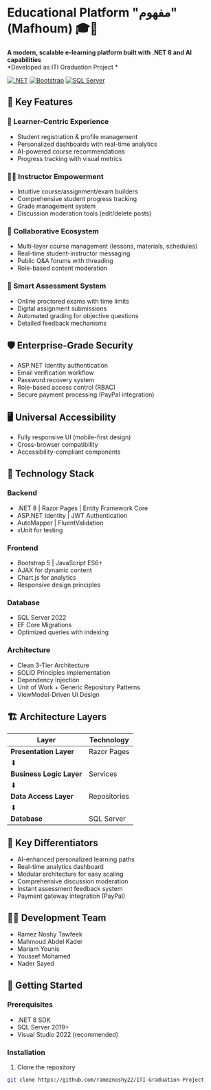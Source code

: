 # Educational Platform "مفهوم" (Mafhoum) 🎓🚀

**A modern, scalable e-learning platform built with .NET 8 and AI capabilities**  
*Developed as ITI Graduation Project *

[![.NET](https://img.shields.io/badge/.NET-8.0-purple)](https://dotnet.microsoft.com/)
[![Bootstrap](https://img.shields.io/badge/Bootstrap-5.2-blueviolet)](https://getbootstrap.com/)
[![SQL Server](https://img.shields.io/badge/SQL%20Server-2022-red)](https://www.microsoft.com/sql-server)

## 🌟 Key Features

### 🎯 Learner-Centric Experience
- Student registration & profile management
- Personalized dashboards with real-time analytics
- AI-powered course recommendations
- Progress tracking with visual metrics

### 👩‍🏫 Instructor Empowerment
- Intuitive course/assignment/exam builders
- Comprehensive student progress tracking
- Grade management system
- Discussion moderation tools (edit/delete posts)

### 🤝 Collaborative Ecosystem
- Multi-layer course management (lessons, materials, schedules)
- Real-time student-instructor messaging
- Public Q&A forums with threading
- Role-based content moderation

### 📝 Smart Assessment System
- Online proctored exams with time limits
- Digital assignment submissions
- Automated grading for objective questions
- Detailed feedback mechanisms

## 🛡️ Enterprise-Grade Security
- ASP.NET Identity authentication
- Email verification workflow
- Password recovery system
- Role-based access control (RBAC)
- Secure payment processing (PayPal integration)

## 🖥️ Universal Accessibility
- Fully responsive UI (mobile-first design)
- Cross-browser compatibility
- Accessibility-compliant components

## 🧰 Technology Stack

### Backend
- .NET 8 | Razor Pages | Entity Framework Core
- ASP.NET Identity | JWT Authentication
- AutoMapper | FluentValidation
- xUnit for testing

### Frontend
- Bootstrap 5 | JavaScript ES6+
- AJAX for dynamic content
- Chart.js for analytics
- Responsive design principles

### Database
- SQL Server 2022
- EF Core Migrations
- Optimized queries with indexing

### Architecture
- Clean 3-Tier Architecture
- SOLID Principles implementation
- Dependency Injection
- Unit of Work + Generic Repository Patterns
- ViewModel-Driven UI Design


## 🏗️ Architecture Layers

| Layer                      | Technology          |
|----------------------------|---------------------|
| **Presentation Layer**     | Razor Pages         |
| ⬇                          |                     |
| **Business Logic Layer**   | Services            |
| ⬇                          |                     |
| **Data Access Layer**      | Repositories        |
| ⬇                          |                     |
| **Database**               | SQL Server          |

## 🚀 Key Differentiators
- AI-enhanced personalized learning paths
- Real-time analytics dashboard
- Modular architecture for easy scaling
- Comprehensive discussion moderation
- Instant assessment feedback system
- Payment gateway integration (PayPal)

## 🧑‍💻 Development Team
- Ramez Noshy Tawfeek
- Mahmoud Abdel Kader
- Mariam Younis
- Youssef Mohamed
- Nader Sayed

## 🔧 Getting Started

### Prerequisites
- .NET 8 SDK
- SQL Server 2019+
- Visual Studio 2022 (recommended)

### Installation
1. Clone the repository
```bash
git clone https://github.com/rameznoshy22/ITI-Graduation-Project
